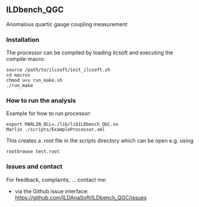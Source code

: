 
## ILDbench_QGC

Anomalous quartic gauge coupling measurement

### Installation

<!-- Explain here:

- what are the package dependencies (iLCSoft, others ?)
- how to compile your package. Should normally be something like: -->

The processor can be compiled by loading ilcsoft and executing the compile-macro: 

```shell
source /path/to/ilcsoft/init_ilcsoft.sh
cd macros
chmod u+x run_make.sh
./run_make
```

### How to run the analysis

<!-- Explain here:

- where to find data needed for your analysis or how to produce them
- how to run you analysis: 
   - Marlin processors to run ?
   - ROOT macros to run ?
   - Shell scripts ?
   - Run the analysis on grid if you provide scripts for that -->

Example for how to run processor:

```shell
export MARLIN_DLL=./lib/libILDbench_QGC.so
Marlin ./scripts/ExampleProcessor.xml
```

This creates a .root file in the scripts directory which can be open e.g. using

```shell
rootbrowse test.root
```


<!-- If you want to provide a lot of details on your analysis, use the doc/Readme.md and point to it from this Readme.md file:

More documentation available here in [doc/Readme.md](doc/Readme.md) ! -->

### Issues and contact

For feedback, complaints, ... contact me:

- via the Github issue interface: https://github.com/ILDAnaSoft/ILDbench_QGC/issues




